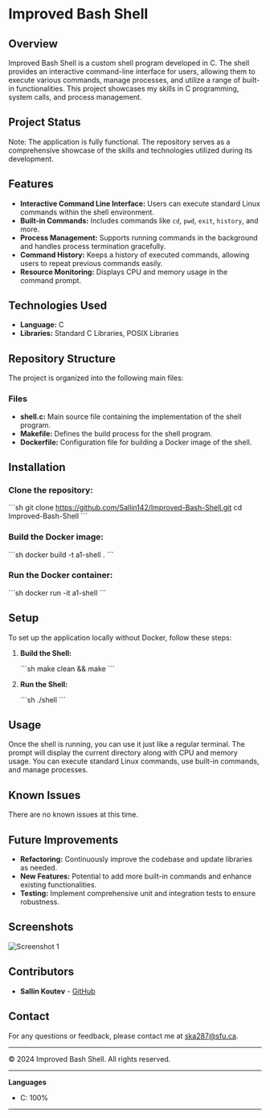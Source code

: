 
# Improved Bash Shell

## Overview

Improved Bash Shell is a custom shell program developed in C. The shell provides an interactive command-line interface for users, allowing them to execute various commands, manage processes, and utilize a range of built-in functionalities. This project showcases my skills in C programming, system calls, and process management.

## Project Status

Note: The application is fully functional. The repository serves as a comprehensive showcase of the skills and technologies utilized during its development.

## Features

- **Interactive Command Line Interface:** Users can execute standard Linux commands within the shell environment.
- **Built-in Commands:** Includes commands like `cd`, `pwd`, `exit`, `history`, and more.
- **Process Management:** Supports running commands in the background and handles process termination gracefully.
- **Command History:** Keeps a history of executed commands, allowing users to repeat previous commands easily.
- **Resource Monitoring:** Displays CPU and memory usage in the command prompt.

## Technologies Used

- **Language:** C
- **Libraries:** Standard C Libraries, POSIX Libraries

## Repository Structure

The project is organized into the following main files:

### Files

- **shell.c:** Main source file containing the implementation of the shell program.
- **Makefile:** Defines the build process for the shell program.
- **Dockerfile:** Configuration file for building a Docker image of the shell.

## Installation

### Clone the repository:

\`\`\`sh
git clone https://github.com/Sallin142/Improved-Bash-Shell.git
cd Improved-Bash-Shell
\`\`\`

### Build the Docker image:

\`\`\`sh
docker build -t a1-shell .
\`\`\`

### Run the Docker container:

\`\`\`sh
docker run -it a1-shell
\`\`\`

## Setup

To set up the application locally without Docker, follow these steps:

1. **Build the Shell:**

    \`\`\`sh
    make clean && make
    \`\`\`

2. **Run the Shell:**

    \`\`\`sh
    ./shell
    \`\`\`

## Usage

Once the shell is running, you can use it just like a regular terminal. The prompt will display the current directory along with CPU and memory usage. You can execute standard Linux commands, use built-in commands, and manage processes.

## Known Issues

There are no known issues at this time.

## Future Improvements

- **Refactoring:** Continuously improve the codebase and update libraries as needed.
- **New Features:** Potential to add more built-in commands and enhance existing functionalities.
- **Testing:** Implement comprehensive unit and integration tests to ensure robustness.

## Screenshots

![Screenshot 1](path/to/screenshot1.png)

## Contributors

- **Sallin Koutev** - [GitHub](https://github.com/Sallin142)

## Contact

For any questions or feedback, please contact me at [ska287@sfu.ca](mailto:ska287@sfu.ca).

---

© 2024 Improved Bash Shell. All rights reserved.

---

**Languages**

- C: 100%




---


